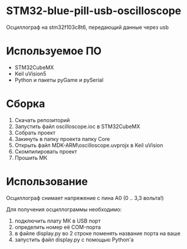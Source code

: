 # STM32-blue-pill-usb-oscilloscope
Осциллограф на stm32f103c8t6, передающий данные через usb

# Используемое ПО
- STM32CubeMX
- Keil uVision5
- Python и пакеты pyGame и pySerial

# Сборка
1. Скачать репозиторий
2. Запустить файл oscilloscope.ioc в STM32CubeMX
3. Собрать проект
4. Закинуть в папку проекта папку Core
5. Открыть файл MDK-ARM\oscilloscope.uvprojx в Keil uVision
6. Скомпилировать проект
7. Прошить МК

# Использование
Осциллограф снимает напряжение с пина A0 (0 .. 3,3 вольта!)

Для получения осциллограммы необходимо:
1. подключить плату МК в USB порт
2. определить номер её COM-порта
3. в файле display.py во 2 строке поменять название порта на ваше
4. запустить файл display.py с помощью Python'а
